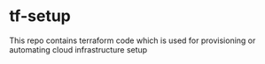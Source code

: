 # tf-setup
This repo contains terraform code which is used for provisioning or automating cloud infrastructure setup
